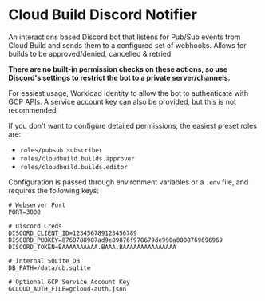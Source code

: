 # Cloud Build Discord Notifier

An interactions based Discord bot that listens for Pub/Sub events from Cloud Build and sends them to a configured set of webhooks. Allows for builds to be approved/denied, cancelled & retried. 

**There are no built-in permission checks on these actions, so use Discord's settings to restrict the bot to a private server/channels.**

For easiest usage, Workload Identity to allow the bot to authenticate with GCP APIs. A service account key can also be provided, but this is not recommended.

If you don't want to configure detailed permissions, the easiest preset roles are:
 - `roles/pubsub.subscriber`
 - `roles/cloudbuild.builds.approver`
 - `roles/cloudbuild.builds.editor`

Configuration is passed through environment variables or a `.env` file, and requires the following keys:

```
# Webserver Port
PORT=3000

# Discord Creds
DISCORD_CLIENT_ID=123456789123456789
DISCORD_PUBKEY=8768788987ad9e89876f978679de990a0008769696969
DISCORD_TOKEN=BAAAAAAAAAA.BAAA.BAAAAAAAAAAAAAAA

# Internal SQLite DB
DB_PATH=/data/db.sqlite

# Optional GCP Service Account Key
GCLOUD_AUTH_FILE=gcloud-auth.json
```
